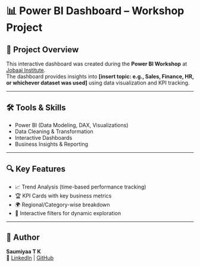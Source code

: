 # 📊 Power BI Dashboard – Workshop Project

## 📌 Project Overview
This interactive dashboard was created during the **Power BI Workshop** at [Jobaaj Institute](https://www.jobaaj.com/).  
The dashboard provides insights into **[insert topic: e.g., Sales, Finance, HR, or whichever dataset was used]** using data visualization and KPI tracking.

---

## 🛠️ Tools & Skills
- Power BI (Data Modeling, DAX, Visualizations)
- Data Cleaning & Transformation
- Interactive Dashboards
- Business Insights & Reporting

---

## 🔍 Key Features
- 📈 Trend Analysis (time-based performance tracking)  
- 🏆 KPI Cards with key business metrics  
- 🌍 Regional/Category-wise breakdown  
- 🔄 Interactive filters for dynamic exploration  

---

## 👤 Author
**Saumiyaa T K**  
🔗 [LinkedIn](https://www.linkedin.com/in/saumiyaa-t-k) | [GitHub](https://github.com/SaumiyaaTK)

